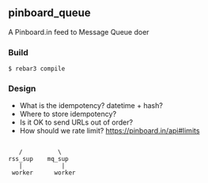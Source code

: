 ## pinboard\_queue

A Pinboard.in feed to Message Queue doer

### Build

    $ rebar3 compile


### Design

* What is the idempotency? datetime + hash?
* Where to store idempotency?
* Is it OK to send URLs out of order?
* How should we rate limit? https://pinboard.in/api#limits


```

   /          \
rss_sup    mq_sup
   |           |
 worker      worker

```
